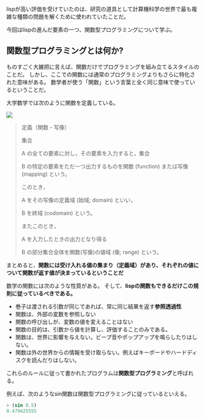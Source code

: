 



lispが高い評価を受けていたのは、研究の道具として計算機科学の世界で最も複雑な種類の問題を解くために使われていたことだ。

今回はlispの進んだ要素の一つ、関数型プログラミングについて学ぶ。



## 関数型プログラミングとは何か?

ものすごく大雑把に言えば、関数だけでプログラミングを組み立てるスタイルのことだ。
しかし、ここでの関数には通常のプログラミングよりもさらに特化された意味がある。
数学者が使う「関数」という言葉と全く同じ意味で使っているということだ。

大学数学では次のように関数を定義している。

<img src="https://mathlandscape.com/wp-content/uploads/2021/02/function-notation-1024x504.png">

> 定義（関数・写像）
> 
> 集合 
> 
> A の全ての要素に対し，その要素を入力すると，集合 
> 
> B の特定の要素をただ一つ出力するものを関数 (function) または写像 (mapping) という。
> 
> このとき，
> 
> A をその写像の定義域 (始域; domain) といい，
> 
> B を終域 (codomain) という。
> 
> またこのとき，
> 
> A を入力したときの出力となり得る 
>
> B の部分集合全体を関数(写像)の値域 (像; range) という。

まとめると、**関数には受け入れる値の集まり（定義域）があり、それぞれの値について関数が返す値が決まっているということだ**


数学の関数には次のような性質がある。
そして、**lispの関数もできるだけこの規則に従っているべきである。**

- 巻子は渡される引数が同じであれば、常に同じ結果を返す**参照透過性**
- 関数は、外部の変数を参照しない
- 関数の呼び出しが、変数の値を変えることはない
- 関数の目的は、引数から値を計算し、評価することのみである。
- 関数は、世界に影響を与えない。ビープ音やポップアップを鳴らしたりはしない。
- 関数は外の世界からの情報を受け取らない。例えばキーボードやハードディスクを読んだりはしない。

これらのルールに従って書かれたプログラムは**関数型プログラミング**と呼ばれる。

例えば、次のようなsin関数は関数型プログラミングに従っているといえる。

```lisp
> (sin 0.5)
0.479425555
```






